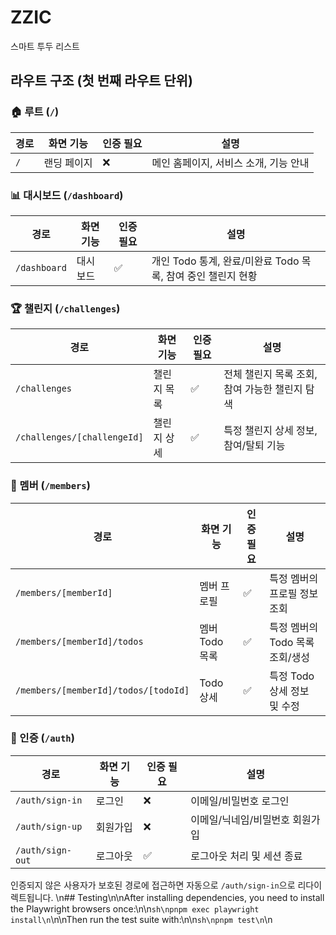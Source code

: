 # ZZIC

스마트 투두 리스트

## 라우트 구조 (첫 번째 라우트 단위)

### 🏠 루트 (`/`)

| 경로 | 화면 기능   | 인증 필요 | 설명                                  |
| ---- | ----------- | --------- | ------------------------------------- |
| `/`  | 랜딩 페이지 | ❌        | 메인 홈페이지, 서비스 소개, 기능 안내 |

### 📊 대시보드 (`/dashboard`)

| 경로         | 화면 기능 | 인증 필요 | 설명                                                         |
| ------------ | --------- | --------- | ------------------------------------------------------------ |
| `/dashboard` | 대시보드  | ✅        | 개인 Todo 통계, 완료/미완료 Todo 목록, 참여 중인 챌린지 현황 |

### 🏆 챌린지 (`/challenges`)

| 경로                        | 화면 기능   | 인증 필요 | 설명                                           |
| --------------------------- | ----------- | --------- | ---------------------------------------------- |
| `/challenges`               | 챌린지 목록 | ✅        | 전체 챌린지 목록 조회, 참여 가능한 챌린지 탐색 |
| `/challenges/[challengeId]` | 챌린지 상세 | ✅        | 특정 챌린지 상세 정보, 참여/탈퇴 기능          |

### 👥 멤버 (`/members`)

| 경로                                 | 화면 기능      | 인증 필요 | 설명                            |
| ------------------------------------ | -------------- | --------- | ------------------------------- |
| `/members/[memberId]`                | 멤버 프로필    | ✅        | 특정 멤버의 프로필 정보 조회    |
| `/members/[memberId]/todos`          | 멤버 Todo 목록 | ✅        | 특정 멤버의 Todo 목록 조회/생성 |
| `/members/[memberId]/todos/[todoId]` | Todo 상세      | ✅        | 특정 Todo 상세 정보 및 수정     |

### 🔐 인증 (`/auth`)

| 경로             | 화면 기능 | 인증 필요 | 설명                            |
| ---------------- | --------- | --------- | ------------------------------- |
| `/auth/sign-in`  | 로그인    | ❌        | 이메일/비밀번호 로그인          |
| `/auth/sign-up`  | 회원가입  | ❌        | 이메일/닉네임/비밀번호 회원가입 |
| `/auth/sign-out` | 로그아웃  | ✅        | 로그아웃 처리 및 세션 종료      |

인증되지 않은 사용자가 보호된 경로에 접근하면 자동으로 `/auth/sign-in`으로 리다이렉트됩니다.
\n## Testing\n\nAfter installing dependencies, you need to install the Playwright browsers once:\n\n```sh\npnpm exec playwright install\n```\n\nThen run the test suite with:\n\n```sh\npnpm test\n```\n
